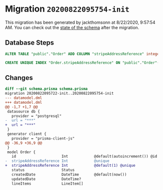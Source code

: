 # Migration `20200822095754-init`

This migration has been generated by jackthomsonn at 8/22/2020, 9:57:54 AM.
You can check out the [state of the schema](./schema.prisma) after the migration.

## Database Steps

```sql
ALTER TABLE "public"."Order" ADD COLUMN "stripeAddressReference" integer  NOT NULL DEFAULT 1;

CREATE UNIQUE INDEX "Order.stripeAddressReference" ON "public"."Order"("stripeAddressReference")
```

## Changes

```diff
diff --git schema.prisma schema.prisma
migration 20200822095722-init..20200822095754-init
--- datamodel.dml
+++ datamodel.dml
@@ -1,7 +1,7 @@
 datasource db {
   provider = "postgresql"
-  url = "***"
+  url = "***"
 }
 generator client {
   provider = "prisma-client-js"
@@ -36,9 +36,9 @@
 }
 model Order {
   id                     Int            @default(autoincrement()) @id
-  stripeAddressReference Int            @unique
+  stripeAddressReference Int            @default(1) @unique
   status                 Status
   createdDate            DateTime       @default(now())
   updatedDate            DateTime?
   lineItems              LineItem[]
```


